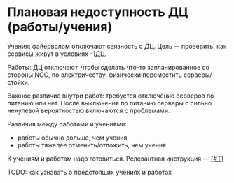 # Плановая недоступность ДЦ (работы/учения)

Учения: файерволом отключают связность с ДЦ. Цель -- проверить, как сервисы живут в условиях -1ДЦ.

Работы: ДЦ отключают, чтобы сделать что-то запланированное со стороны NOC, по электричеству, физически переместить серверы/стойки.

Важное различие внутри работ: требуется отключение серверов по питанию или нет.
После выключения по питанию серверы с сильно ненулевой вероятностью включаются с проблемами.

Различия между работами и учениями:
- работы обычно дольше, чем учения
- работы тяжелее отменить/отложить, чем учения

К учениям и работам надо готовиться. Релевантная инструкция — [{#T}](../howto-minus-dc.md)

TODO: как узнавать о предстоящих учениях и работах

